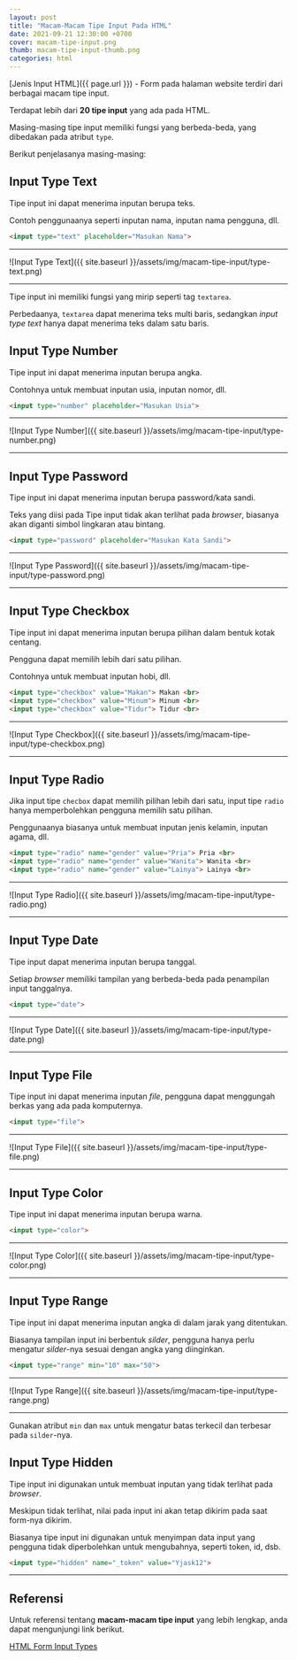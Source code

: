 ```yaml
---
layout: post
title: "Macam-Macam Tipe Input Pada HTML"
date: 2021-09-21 12:30:00 +0700
cover: macam-tipe-input.png
thumb: macam-tipe-input-thumb.png
categories: html
---
```


[Jenis Input HTML]({{ page.url }}) - Form pada halaman website terdiri dari berbagai macam tipe input.

Terdapat lebih dari __20 tipe input__ yang ada pada HTML.

Masing-masing tipe input memiliki fungsi yang berbeda-beda, yang dibedakan pada atribut `type`.

Berikut penjelasanya masing-masing:

## Input Type Text

Tipe input ini dapat menerima inputan berupa teks.

Contoh penggunaanya seperti inputan nama, inputan nama pengguna, dll.

```html
<input type="text" placeholder="Masukan Nama">
```

***

![Input Type Text]({{ site.baseurl }}/assets/img/macam-tipe-input/type-text.png)

***

Tipe input ini memiliki fungsi yang mirip seperti tag `textarea`.

Perbedaanya, `textarea` dapat menerima teks multi baris, sedangkan *input type text* hanya dapat menerima teks dalam satu baris.

## Input Type Number

Tipe input ini dapat menerima inputan berupa angka.

Contohnya untuk membuat inputan usia, inputan nomor, dll.

```html
<input type="number" placeholder="Masukan Usia">
```

***

![Input Type Number]({{ site.baseurl }}/assets/img/macam-tipe-input/type-number.png)

***

## Input Type Password

Tipe input ini dapat menerima inputan berupa password/kata sandi.

Teks yang diisi pada Tipe input tidak akan terlihat pada *browser*, biasanya akan diganti simbol lingkaran atau bintang.

```html
<input type="password" placeholder="Masukan Kata Sandi">
```

***

![Input Type Password]({{ site.baseurl }}/assets/img/macam-tipe-input/type-password.png)

***

## Input Type Checkbox

Tipe input ini dapat menerima inputan berupa pilihan dalam bentuk kotak centang.

Pengguna dapat memilih lebih dari satu pilihan.

Contohnya untuk membuat inputan hobi, dll.

```html
<input type="checkbox" value="Makan"> Makan <br>
<input type="checkbox" value="Minum"> Minum <br>
<input type="checkbox" value="Tidur"> Tidur <br>
```

***

![Input Type Checkbox]({{ site.baseurl }}/assets/img/macam-tipe-input/type-checkbox.png)

***

## Input Type Radio

Jika input tipe `checbox` dapat memilih pilihan lebih dari satu, input tipe `radio` hanya memperbolehkan pengguna memilih satu pilihan.

Penggunaanya biasanya untuk membuat inputan jenis kelamin, inputan agama, dll.

```html
<input type="radio" name="gender" value="Pria"> Pria <br>
<input type="radio" name="gender" value="Wanita"> Wanita <br>
<input type="radio" name="gender" value="Lainya"> Lainya <br>
```

***

![Input Type Radio]({{ site.baseurl }}/assets/img/macam-tipe-input/type-radio.png)

***

## Input Type Date

Tipe input dapat menerima inputan berupa tanggal.

Setiap *browser* memiliki tampilan yang berbeda-beda pada penampilan input tanggalnya.

```html
<input type="date">
```

***

![Input Type Date]({{ site.baseurl }}/assets/img/macam-tipe-input/type-date.png)

***

## Input Type File

Tipe input ini dapat menerima inputan *file*, pengguna dapat menggungah berkas yang ada pada komputernya.

```html
<input type="file">
```

***

![Input Type File]({{ site.baseurl }}/assets/img/macam-tipe-input/type-file.png)

***

## Input Type Color

Tipe input ini dapat menerima inputan berupa warna.

```html
<input type="color">
```

***

![Input Type Color]({{ site.baseurl }}/assets/img/macam-tipe-input/type-color.png)

***

## Input Type Range

Tipe input ini dapat menerima inputan angka di dalam jarak yang ditentukan.

Biasanya tampilan input ini berbentuk *silder*, pengguna hanya perlu mengatur *silder*-nya sesuai dengan angka yang diinginkan.

```html
<input type="range" min="10" max="50">
```

***

![Input Type Range]({{ site.baseurl }}/assets/img/macam-tipe-input/type-range.png)

***

Gunakan atribut `min` dan `max` untuk mengatur batas terkecil dan terbesar pada `silder`-nya.

## Input Type Hidden

Tipe input ini digunakan untuk membuat inputan yang tidak terlihat pada *browser*.

Meskipun tidak terlihat, nilai pada input ini akan tetap dikirim pada saat form-nya dikirim.

Biasanya tipe input ini digunakan untuk menyimpan data input yang pengguna tidak diperbolehkan untuk mengubahnya, seperti token, id, dsb.

```html
<input type="hidden" name="_token" value="Yjask12">
```

***

## Referensi

Untuk referensi tentang __macam-macam tipe input__ yang lebih lengkap, anda dapat mengunjungi link berikut.

<a href="https://www.w3schools.com/html/html_form_input_types.asp" target="_blank">HTML Form Input Types</a>